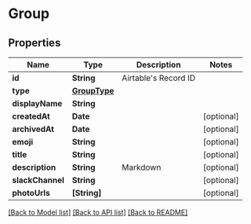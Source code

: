 # Group

## Properties
Name | Type | Description | Notes
------------ | ------------- | ------------- | -------------
**id** | **String** | Airtable&#39;s Record ID | 
**type** | [**GroupType**](GroupType.md) |  | 
**displayName** | **String** |  | 
**createdAt** | **Date** |  | [optional] 
**archivedAt** | **Date** |  | [optional] 
**emoji** | **String** |  | [optional] 
**title** | **String** |  | [optional] 
**description** | **String** | Markdown | [optional] 
**slackChannel** | **String** |  | [optional] 
**photoUrls** | **[String]** |  | [optional] 

[[Back to Model list]](../README.md#documentation-for-models) [[Back to API list]](../README.md#documentation-for-api-endpoints) [[Back to README]](../README.md)


